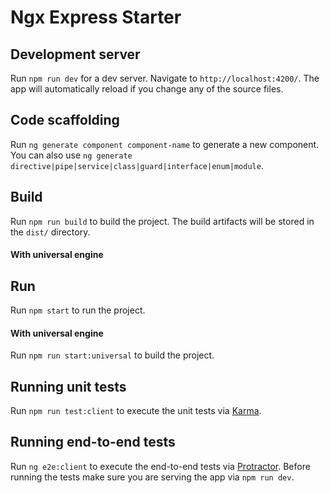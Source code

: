 # Ngx Express Starter

## Development server

Run `npm run dev` for a dev server. Navigate to `http://localhost:4200/`. The app will automatically reload if you change any of the source files.

## Code scaffolding

Run `ng generate component component-name` to generate a new component. You can also use `ng generate directive|pipe|service|class|guard|interface|enum|module`.

## Build

Run `npm run build`  to build the project. The build artifacts will be stored in the `dist/` directory.

#### With universal engine

## Run

Run `npm start`  to run the project.

#### With universal engine

Run `npm run start:universal` to build the project.

## Running unit tests

Run `npm run test:client` to execute the unit tests via [Karma](https://karma-runner.github.io).

## Running end-to-end tests

Run `ng e2e:client` to execute the end-to-end tests via [Protractor](http://www.protractortest.org/).
Before running the tests make sure you are serving the app via `npm run dev`.
